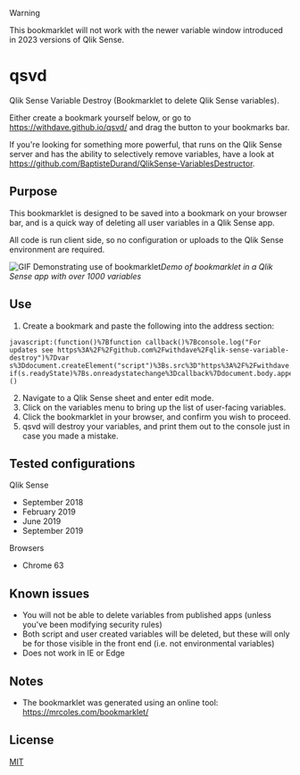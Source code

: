 > [!WARNING]  
> This bookmarklet will not work with the newer variable window introduced in 2023 versions of Qlik Sense.

# qsvd
Qlik Sense Variable Destroy (Bookmarklet to delete Qlik Sense variables).

Either create a bookmark yourself below, or go to https://withdave.github.io/qsvd/ and drag the button to your bookmarks bar.

If you're looking for something more powerful, that runs on the Qlik Sense server and has the ability to selectively remove variables, have a look at https://github.com/BaptisteDurand/QlikSense-VariablesDestructor.


## Purpose
This bookmarklet is designed to be saved into a bookmark on your browser bar, and is a quick way of deleting all user variables in a Qlik Sense app.

All code is run client side, so no configuration or uploads to the Qlik Sense environment are required.

![GIF Demonstrating use of bookmarklet](qsvd_demo.gif)*Demo of bookmarklet in a Qlik Sense app with over 1000 variables*



## Use
1. Create a bookmark and paste the following into the address section:
```
javascript:(function()%7Bfunction callback()%7Bconsole.log("For updates see https%3A%2F%2Fgithub.com%2Fwithdave%2Fqlik-sense-variable-destroy")%7Dvar s%3Ddocument.createElement("script")%3Bs.src%3D"https%3A%2F%2Fwithdave.github.io%2Fqsvd%2Fqsvd.min.js"%3Bif(s.addEventListener)%7Bs.addEventListener("load"%2Ccallback%2Cfalse)%7Delse if(s.readyState)%7Bs.onreadystatechange%3Dcallback%7Ddocument.body.appendChild(s)%3B%7D)()
```

2. Navigate to a Qlik Sense sheet and enter edit mode.
3. Click on the variables menu to bring up the list of user-facing variables. 
4. Click the bookmarklet in your browser, and confirm you wish to proceed.
5. qsvd will destroy your variables, and print them out to the console just in case you made a mistake.


## Tested configurations
Qlik Sense
* September 2018
* February 2019
* June 2019
* September 2019

Browsers
* Chrome 63


## Known issues
* You will not be able to delete variables from published apps (unless you've been modifying security rules)
* Both script and user created variables will be deleted, but these will only be for those visible in the front end (i.e. not environmental variables)
* Does not work in IE or Edge

## Notes
* The bookmarklet was generated using an online tool: https://mrcoles.com/bookmarklet/

## License
[MIT](https://choosealicense.com/licenses/mit/)
